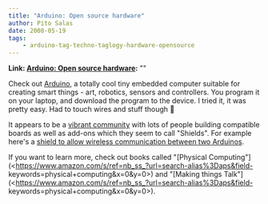 ```yaml
---
title: "Arduino: Open source hardware"
author: Pito Salas
date: 2008-05-19
tags:
    - arduino-tag-techno-taglogy-hardware-opensource
---
```


**Link: [Arduino: Open source hardware](None):** ""

Check out [Arduino](<http://www.arduino.cc/>), a totally cool tiny embedded
computer suitable for creating smart things - art, robotics, sensors and
controllers. You program it on your laptop, and download the program to the
device. I tried it, it was pretty easy. Had to touch wires and stuff though 🙂

It appears to be a [vibrant
community](<http://groups.google.com/group/DorkbotBoston?hl=en>) with lots of
people building compatible boards as well as add-ons which they seem to call
"Shields". For example here's a [shield to allow wireless communication
between two Arduinos](<http://www.arduino.cc/en/Main/ArduinoXbeeShield>).

If you want to learn more, check out books called "[Physical
Computing"](<https://www.amazon.com/s/ref=nb_ss_?url=search-alias%3Daps&field-
keywords=physical+computing&x=0&y=0>) and "[Making things
Talk"](<https://www.amazon.com/s/ref=nb_ss_?url=search-alias%3Daps&field-
keywords=physical+computing&x=0&y=0>).


